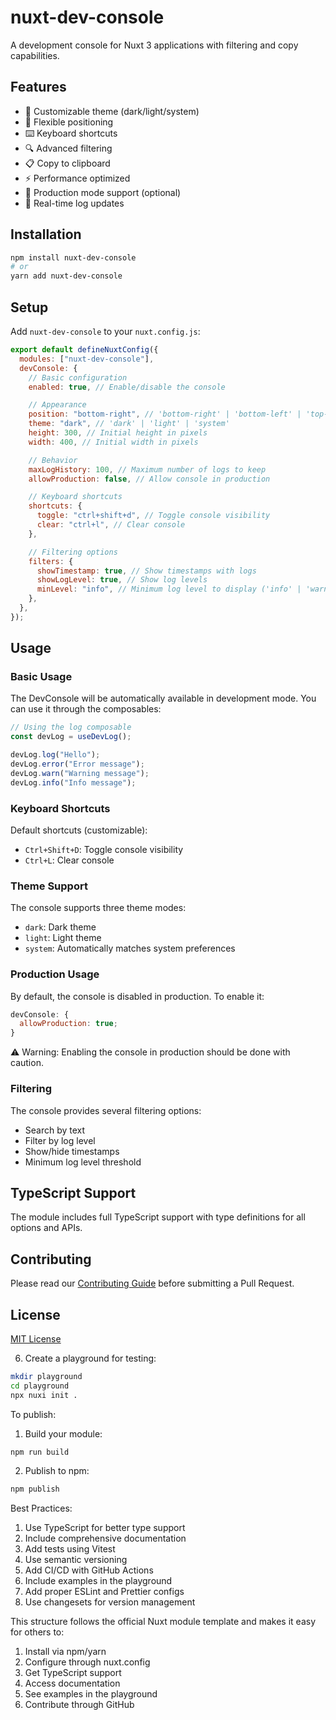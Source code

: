 # nuxt-dev-console

A development console for Nuxt 3 applications with filtering and copy capabilities.

## Features

- 🎨 Customizable theme (dark/light/system)
- 📍 Flexible positioning
- ⌨️ Keyboard shortcuts
- 🔍 Advanced filtering
- 📋 Copy to clipboard
- ⚡ Performance optimized
- 🎯 Production mode support (optional)
- 🔄 Real-time log updates

## Installation

```bash
npm install nuxt-dev-console
# or
yarn add nuxt-dev-console
```

## Setup

Add `nuxt-dev-console` to your `nuxt.config.js`:

```js
export default defineNuxtConfig({
  modules: ["nuxt-dev-console"],
  devConsole: {
    // Basic configuration
    enabled: true, // Enable/disable the console

    // Appearance
    position: "bottom-right", // 'bottom-right' | 'bottom-left' | 'top-right' | 'top-left'
    theme: "dark", // 'dark' | 'light' | 'system'
    height: 300, // Initial height in pixels
    width: 400, // Initial width in pixels

    // Behavior
    maxLogHistory: 100, // Maximum number of logs to keep
    allowProduction: false, // Allow console in production

    // Keyboard shortcuts
    shortcuts: {
      toggle: "ctrl+shift+d", // Toggle console visibility
      clear: "ctrl+l", // Clear console
    },

    // Filtering options
    filters: {
      showTimestamp: true, // Show timestamps with logs
      showLogLevel: true, // Show log levels
      minLevel: "info", // Minimum log level to display ('info' | 'warn' | 'error')
    },
  },
});
```

## Usage

### Basic Usage

The DevConsole will be automatically available in development mode. You can use it through the composables:

```js
// Using the log composable
const devLog = useDevLog();

devLog.log("Hello");
devLog.error("Error message");
devLog.warn("Warning message");
devLog.info("Info message");
```

### Keyboard Shortcuts

Default shortcuts (customizable):

- `Ctrl+Shift+D`: Toggle console visibility
- `Ctrl+L`: Clear console

### Theme Support

The console supports three theme modes:

- `dark`: Dark theme
- `light`: Light theme
- `system`: Automatically matches system preferences

### Production Usage

By default, the console is disabled in production. To enable it:

```js
devConsole: {
  allowProduction: true;
}
```

⚠️ Warning: Enabling the console in production should be done with caution.

### Filtering

The console provides several filtering options:

- Search by text
- Filter by log level
- Show/hide timestamps
- Minimum log level threshold

## TypeScript Support

The module includes full TypeScript support with type definitions for all options and APIs.

## Contributing

Please read our [Contributing Guide](./CONTRIBUTING.md) before submitting a Pull Request.

## License

[MIT License](./LICENSE)

6. Create a playground for testing:

```bash
mkdir playground
cd playground
npx nuxi init .
```

To publish:

1. Build your module:

```bash
npm run build
```

2. Publish to npm:

```bash
npm publish
```

Best Practices:

1. Use TypeScript for better type support
2. Include comprehensive documentation
3. Add tests using Vitest
4. Use semantic versioning
5. Add CI/CD with GitHub Actions
6. Include examples in the playground
7. Add proper ESLint and Prettier configs
8. Use changesets for version management

This structure follows the official Nuxt module template and makes it easy for others to:

1. Install via npm/yarn
2. Configure through nuxt.config
3. Get TypeScript support
4. Access documentation
5. See examples in the playground
6. Contribute through GitHub
